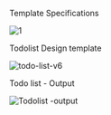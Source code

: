 Template Specifications







![1](https://github.com/ra-ghava/TodoList/assets/146189602/d9660c30-460a-441a-8a13-8d5b4f10292d)





Todolist Design template








![todo-list-v6](https://github.com/ra-ghava/TodoList/assets/146189602/1441e054-9650-4778-b353-112f15d4acaa)



















Todo list - Output

![Todolist -output](https://github.com/ra-ghava/TodoList/assets/146189602/352ee1c8-fff6-44b2-a06a-897dae2bf027)
